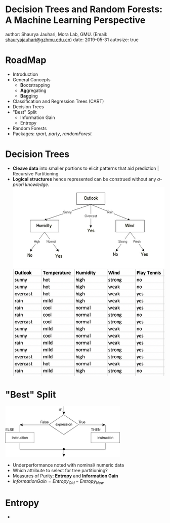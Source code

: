 Decision Trees and Random Forests: A Machine Learning Perspective
========================================================
author: Shaurya Jauhari, Mora Lab, GMU. (Email: shauryajauhari@gzhmu.edu.cn)
date: 2019-05-31
autosize: true

RoadMap
========================================================

- Introduction
- General Concepts
  - **B**ootstrapping
  - **Ag**gregating
  - **Bag**ging
- Classification and Regression Trees (CART)
- Decision Trees
- "Best" Split
  - Information Gain
  - Entropy
- Random Forests
- Packages: *rpart*, *party*, *randomForest*


Decision Trees
========================================================

- **Cleave data** into smaller portions to elicit patterns that aid prediction | Recursive Partitioning
- **Logical structures** hence represented can be construed without any *a-priori knowledge*.
![Decision Tree Example](./Decision_Tree_Example.jpg)
![Decision Tree Example Table](./Decision_Tree_Example_Table.png)

"Best" Split
========================================================
![Condition Check](./If_Then_Template.png)
- Underperformance noted with nominal/ numeric data
- Which attribute to select for tree partitioning?
- Measures of Purity: **Entropy** and **Information Gain**
- $Information Gain = Entropy_{Old} - Entropy_{New}$ 

Entropy
========================================================
- 
